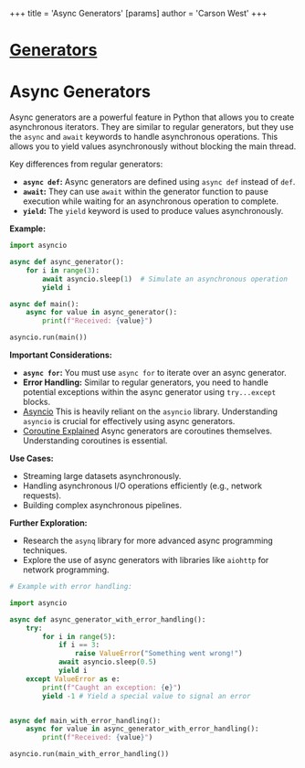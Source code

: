 +++
 title = 'Async Generators'
[params]
	author = 'Carson West'
+++
# [Generators](./../generators/)
# Async Generators

Async generators are a powerful feature in Python that allows you to create asynchronous iterators.  They are similar to regular generators, but they use the `async` and `await` keywords to handle asynchronous operations. This allows you to yield values asynchronously without blocking the main thread.

Key differences from regular generators:

* **`async def`:** Async generators are defined using `async def` instead of `def`.
* **`await`:**  They can use `await` within the generator function to pause execution while waiting for an asynchronous operation to complete.
* **`yield`:**  The `yield` keyword is used to produce values asynchronously.


**Example:**

```python
import asyncio

async def async_generator():
    for i in range(3):
        await asyncio.sleep(1)  # Simulate an asynchronous operation
        yield i

async def main():
    async for value in async_generator():
        print(f"Received: {value}")

asyncio.run(main())

```

**Important Considerations:**

* **`async for`:**  You must use `async for` to iterate over an async generator.
* **Error Handling:**  Similar to regular generators, you need to handle potential exceptions within the async generator using `try...except` blocks.
* [Asyncio](./../asyncio/)  This is heavily reliant on the `asyncio` library.  Understanding `asyncio` is crucial for effectively using async generators.
* [Coroutine Explained](./../coroutine-explained/)  Async generators are coroutines themselves.  Understanding coroutines is essential.


**Use Cases:**

* Streaming large datasets asynchronously.
* Handling asynchronous I/O operations efficiently (e.g., network requests).
* Building complex asynchronous pipelines.


**Further Exploration:**

* Research the `asynq` library for more advanced async programming techniques.
* Explore the use of async generators with libraries like `aiohttp` for network programming.

```python
# Example with error handling:

import asyncio

async def async_generator_with_error_handling():
    try:
        for i in range(5):
            if i == 3:
                raise ValueError("Something went wrong!")
            await asyncio.sleep(0.5)
            yield i
    except ValueError as e:
        print(f"Caught an exception: {e}")
        yield -1 # Yield a special value to signal an error


async def main_with_error_handling():
    async for value in async_generator_with_error_handling():
        print(f"Received: {value}")

asyncio.run(main_with_error_handling())
```
